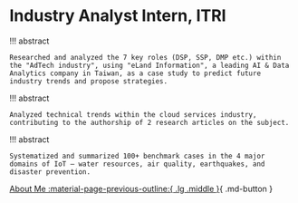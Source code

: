 # Industry Analyst Intern, ITRI

<!-- TODO: Introduce ITRI -->

<!-- TODO: What did I do in ITRI?  -->

<!-- TODO: What I've learned in ITRI?  -->

!!! abstract

    Researched and analyzed the 7 key roles (DSP, SSP, DMP etc.) within the "AdTech industry", using "eLand Information", a leading AI & Data Analytics company in Taiwan, as a case study to predict future industry trends and propose strategies.

!!! abstract
    
    Analyzed technical trends within the cloud services industry, contributing to the authorship of 2 research articles on the subject.

!!! abstract

    Systematized and summarized 100+ benchmark cases in the 4 major domains of IoT – water resources, air quality, earthquakes, and disaster prevention.

[About Me :material-page-previous-outline:{ .lg .middle }](../index.md){ .md-button }